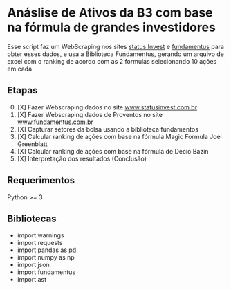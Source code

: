 # Anáslise de Ativos da B3 com base na fórmula de grandes investidores

Esse script faz um WebScraping nos sites  [status Invest](http://www.statusinvest.com.br) e [fundamentus](http://www.fundamentus.com.br) para obter esses dados, 
e usa a Biblioteca Fundamentus, gerando um arquivo de excel com o ranking de acordo com as 2 formulas selecionando 10 ações em cada

## Etapas

0. [X] Fazer Webscraping dados no site www.statusinvest.com.br
1. [X] Fazer Webscraping dados de Proventos no site www.fundamentus.com.br
2. [X] Capturar setores da bolsa usando a biblioteca fundamentos
3. [X] Calcular ranking de ações com base na fórmula Magic Formula Joel Greenblatt
4. [X] Calcular ranking de ações com base na fórmula de Decio Bazin
5. [X] Interpretação dos resultados (Conclusão)







## Requerimentos
Python >= 3

## Bibliotecas
* import warnings
* import requests
* import pandas as pd
* import numpy as np
* import json
* import fundamentus
* import ast


